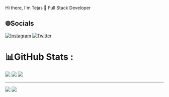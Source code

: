 Hi there, I'm Tejas 👋
Full Stack Developer 
<!--
**TejasAghade/TejasAghade** is a ✨ _special_ ✨ repository because its `README.md` (this file) appears on your GitHub profile.

Here are some ideas to get you started:
-->




## 🌐Socials
[![Instagram](https://img.shields.io/badge/Instagram-%23E4405F.svg?logo=Instagram&logoColor=white)](https://instagram.com/tejasaghade) [![Twitter](https://img.shields.io/badge/Twitter-%231DA1F2.svg?logo=Twitter&logoColor=white)](https://twitter.com/tejasaghade) 

# 📊GitHub Stats :
 
![](https://github-readme-streak-stats.herokuapp.com/?user=TejasAghade&theme=vue-dark&hide_border=false)
![](https://github-readme-stats.vercel.app/api?username=TejasAghade&theme=vue-dark&hide_border=false&include_all_commits=false&count_private=false)
![](https://github-readme-stats.vercel.app/api/top-langs/?username=TejasAghade&theme=vue-dark&hide_border=false&include_all_commits=false&count_private=false&layout=compact) <br/>



<!--
### ✍️Random Dev Quote
![](https://quotes-github-readme.vercel.app/api?type=horizontal&theme=radical)
-->

---

[![](https://visitcount.itsvg.in/api?id=TejasAghade&icon=1&color=4)](https://visitcount.itsvg.in)
[![](https://visitcount.itsvg.in/api?id=TejasAghade&label=Profile%20Views&color=1&pretty=true)](https://visitcount.itsvg.in)

